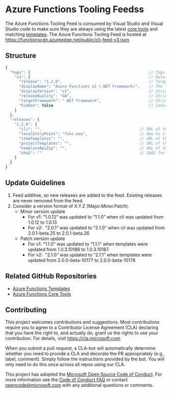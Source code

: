 # Azure Functions Tooling Feedss

The Azure Functions Tooling Feed is consumed by Visual Studio and Visual Studio code to make sure they are always using the latest [core tools](https://github.com/Azure/azure-functions-core-tools) and matching [templates](https://github.com/Azure/azure-functions-templates). The Azure Functions Tooling Feed is hosted at https://functionscdn.azureedge.net/public/cli-feed-v3.json.

## Structure
``` js
{
  "tags": {                                                    // Tags acts as a pointer to various release trains
    "v1": {                                                    // Release train for v1 Functions runtime (prod)
      "release": "1.2.0",                                      // Target release for this tag
      "displayName": "Azure Functions v1 (.NET Framework)",    // The fallback display text in case localized strings are not present
      "displayVersion": "v1",                                  // Strings used to construct localized display text
      "releaseQuality": "GA",                                  // Strings used to construct localized display text
      "targetFramework": ".NET Framework",                     // Strings used to construct localized display text
      "hidden": false                                          // Indicates whether the release train is publically visible
    }
  },
  "releases": {
    "1.2.0": {
      "cli": "",                                           // URL of the zip file contiaining the corresponding CLI
      "localEntryPoint": "func.exe",                       // How to start the CLI i.e. via dotnet.exe for func.dll or directly incase for func.exe
      "itemTemplates": "",                                 // URL of the NuGet Package for Item templates consumed by Visual Studio
      "projectTemplates": "",                              // URL of the NuGet Package for Item templates consumed by Visual Studio
      "templateApiZip": "",                                // URL of the zip file containing templates into JSON files.
      "sha2": ""                                           // SHA2 for the CLI zip
    }
  }
}
```
## Update Guidelines
1. Feed additive, so new releases are added to the feed. Existing releases are never removed from the feed.
2. Consider a version format of X.Y.Z (Major.Minor.Patch). 
    - Minor version update
        - For v1: "1.0.12” was updated to “1.1.0” when cli was updated from 1.0.12 to 1.0.13
        - For v2:  "2.0.1” was updated to “2.1.0” when cli was updated from 2.0.1-beta.25 to 2.0.1-beta.26 
    - Patch version update
        - For v1: "1.1.0” was updated to “1.1.1” when templates were updated from 1.0.3.10186 to 1.0.3.10187.
        - For v2:  "2.1.0” was updated to “2.1.1” when templates were updated from 2.0.0-beta-10177 to 2.0.0-beta-10178

## Related GitHub Repositories
- [Azure Functions Templates](https://github.com/Azure/azure-functions-templates)
- [Azure Functions Core Tools](https://github.com/Azure/azure-functions-core-tools)

## Contributing

This project welcomes contributions and suggestions.  Most contributions require you to agree to a
Contributor License Agreement (CLA) declaring that you have the right to, and actually do, grant us
the rights to use your contribution. For details, visit https://cla.microsoft.com.

When you submit a pull request, a CLA-bot will automatically determine whether you need to provide
a CLA and decorate the PR appropriately (e.g., label, comment). Simply follow the instructions
provided by the bot. You will only need to do this once across all repos using our CLA.

This project has adopted the [Microsoft Open Source Code of Conduct](https://opensource.microsoft.com/codeofconduct/).
For more information see the [Code of Conduct FAQ](https://opensource.microsoft.com/codeofconduct/faq/) or
contact [opencode@microsoft.com](mailto:opencode@microsoft.com) with any additional questions or comments.

